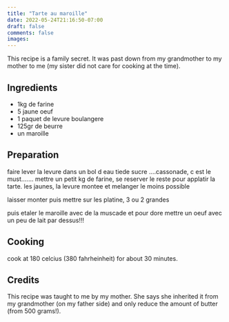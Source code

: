 ```yaml
---
title: "Tarte au maroille"
date: 2022-05-24T21:16:50-07:00
draft: false
comments: false
images:
---
```


This recipe is a family secret.
It was past down from my grandmother to my mother to me (my sister did not care for cooking at the time).

## Ingredients

* 1kg de farine
* 5 jaune oeuf
* 1 paquet de levure boulangere
* 125gr de beurre
* un maroille

## Preparation

faire lever la levure dans un bol d eau tiede sucre ....cassonade, c est le must.......
mettre un petit kg de farine, se reserver le reste pour applatir la tarte.
les jaunes, la levure montee
et melanger le moins possible

laisser monter
puis mettre sur les platine,  3 ou 2 grandes

puis etaler le maroille avec de la muscade
et pour dore mettre un oeuf avec un peu de lait par dessus!!!

## Cooking

cook at 180 celcius (380 fahrheinheit) for about 30 minutes.

## Credits

This recipe was taught to me by my mother.
She says she inherited it from my grandmother (on my father side) and only reduce the amount of butter (from 500 grams!).
